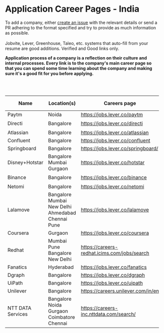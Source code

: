 # Application Career Pages - India

To add a company, either [create an issue](https://github.com/rahbal/ApplicationCareerPagesIndia/issues) with the relevant details or send a PR adhering to the format specified and try to provide as much information as possible.
<br>
<br>
Jobvite, Lever, Greenhouse, Taleo, etc. systems that auto-fill from your resume are good additions. Verified and Good links only.
<br>

**Application process of a company is a reflection on their culture and internal processes. Every link is to the company's main career page so that you can spend some time learning about the company and making sure it's a good fit for you before applying.**

<br>
<br>


| Name  | Location(s)  |  Careers page |  Relocation bonus? |
|-------|--------------|-----------------|---------------|
| Paytm | Noida | https://jobs.lever.co/paytm | N/A |     
| Directi |  Bangalore | https://jobs.lever.co/directi | ✔️ |
| Atlassian |  Bangalore | https://jobs.lever.co/atlassian | N/A |
| Confluent |  Bangalore | https://jobs.lever.co/confluent | N/A |
| Springboard |  Bangalore | https://jobs.lever.co/springboard/ | N/A |
| Disney+Hotstar |  Bangalore <br> Mumbai <br> Gurgaon | https://jobs.lever.co/hotstar | N/A |
| Binance |  Bangalore | https://jobs.lever.co/binance | ✔️ |
| Netomi |  Bangalore | https://jobs.lever.co/netomi | N/A |
| Lalamove |  Bangalore <br> Mumbai <br> New Delhi <br> Ahmedabad <br> Chennai <br> Pune | https://jobs.lever.co/lalamove | N/A |
| Coursera |  Gurgaon | https://jobs.lever.co/coursera | N/A |
| Redhat |  Mumbai <br> Pune <br> Bangalore <br> New Delhi | https://careers-redhat.icims.com/jobs/search | ✔️ |
| Fanatics |  Hyderabad | https://jobs.lever.co/fanatics | N/A |
| Dgraph | Bangalore | https://jobs.lever.co/dgraph | N/A |
| UiPath |  Bangalore | https://jobs.lever.co/uipath | N/A |
| Unilever |  Bangalore | https://careers.unilever.com/in/en | N/A |
| NTT DATA Services |  Bangalore <br> Noida <br> Gurgaon <br> Coimbatore <br> Chennai | https://careers-inc.nttdata.com/search/ | N/A |





